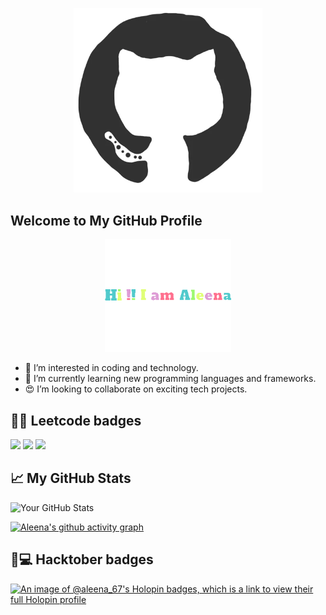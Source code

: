 <p align="center">
  <img src="https://raw.githubusercontent.com/AN-06/AN-06/main/assessts/banner.webp" alt="Banner" width="60%" />
</p>




## Welcome to My GitHub Profile

<p align="center">
  <img src="https://github.com/AN-06/AN-06/raw/main/assessts/Aleena3.gif" alt="Hi, I'm Aleena!" width="40%"/>
</p>

- 👀 I’m interested in coding and technology.
- 🌱 I’m currently learning new programming languages and frameworks.
- 😍 I’m looking to collaborate on exciting tech projects.



<!---
AN-06/AN-06 is a ✨ special ✨ repository because its `README.md` (this file) appears on your GitHub profile.
You can click the Preview link to take a look at your changes.
--->
## 👩‍💻 Leetcode badges 

<img src="https://assets.leetcode.com/static_assets/marketing/2024-50.gif" width="65px"></img>
<img src="https://assets.leetcode.com/static_assets/marketing/2024-100-new.gif" width="65px"></img>
<img src="https://assets.leetcode.com/static_assets/others/Introduction_to_Pandas.gif" width="65px"></img>



## 📈 My GitHub Stats

![Your GitHub Stats](https://github-readme-stats.vercel.app/api?username=AN-06&show_icons=true&theme=radical)

[![Aleena's github activity graph](https://github-readme-activity-graph.vercel.app/graph?username=AN-06&bg_color=0d1117&color=ffffff&line=00ff00&point=ffffff&area=true&hide_border=true)](https://github.com/ashutosh00710/github-readme-activity-graph)





## 🦖💻 Hacktober badges

[![An image of @aleena_67's Holopin badges, which is a link to view their full Holopin profile](https://holopin.me/aleena_67)](https://holopin.io/@aleena_67)
